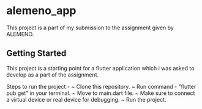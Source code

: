 # alemeno_app

This project is a part of my submission to the assignment given by ALEMENO.

## Getting Started

This project is a starting point for a flutter application which i was asked to develop as a part of the assignment.

Steps to run the project - 
~ Clone this repository.
~ Run command - "flutter pub get" in your terminal.
~ Move to main.dart file.
~ Make sure to connect a virtual device or real device for debugging.
~ Run the project.
